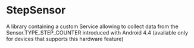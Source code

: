 # StepSensor
A library containing a custom Service allowing to collect data from the Sensor.TYPE_STEP_COUNTER introduced with Android 4.4 (available only for devices that supports this hardware feature)
